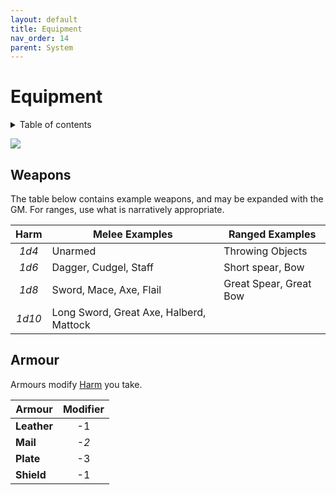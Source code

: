 ```yaml
---
layout: default
title: Equipment
nav_order: 14
parent: System
---
```


# Equipment

<details close markdown="block">
  <summary id="index">
    Table of contents
  </summary>
  {: .text-delta }
- TOC
{:toc}
</details>

![](https://i.imgur.com/AO3ftys.png)

## Weapons

The table below contains example weapons, and may be expanded with the GM.
For ranges, use what is narratively appropriate.

|  Harm  | Melee Examples                          | Ranged Examples        |
| :----: | --------------------------------------- | ---------------------- |
| *1d4*  | Unarmed                                 | Throwing Objects       |
| *1d6*  | Dagger, Cudgel, Staff                   | Short spear, Bow       |
| *1d8*  | Sword, Mace, Axe, Flail                 | Great Spear, Great Bow |
| *1d10* | Long Sword, Great Axe, Halberd, Mattock |                        |

## Armour

Armours modify [Harm](/system/rules#harm) you take.

| Armour      | Modifier |
| ----------- | :------: |
| **Leather** |    -1    |
| **Mail**    |   *-2*   |
| **Plate**   |    -3    |
| **Shield**  |    -1    |
